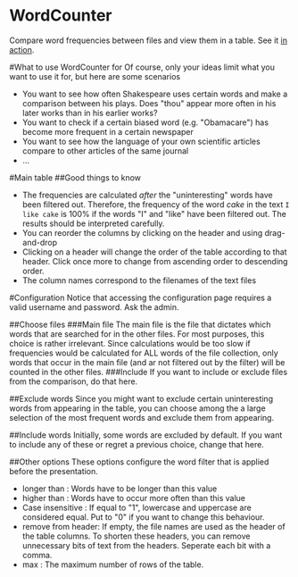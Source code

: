WordCounter
===========
Compare word frequencies between files and view them in a table. See it [in action](http://hehl.se/WordCounter).

#What to use WordCounter for
Of course, only your ideas limit what you want to use it for, but here are some scenarios
* You want to see how often Shakespeare uses certain words and make a comparison between his plays. Does "thou" appear more often in his later works than in his earlier works?
* You want to check if a certain biased word (e.g. "Obamacare") has become more frequent in a certain newspaper
* You want to see how the language of your own scientific articles compare to other articles of the same journal
* ...


#Main table
##Good things to know

* The frequencies are calculated _after_ the "uninteresting" words have been filtered out. Therefore, the frequency of the word _cake_ in the text `I like cake` is 100% if the words "I" and "like" have been filtered out. The results should be interpreted carefully.
* You can reorder the columns by clicking on the header and using drag-and-drop
* Clicking on a header will change the order of the table according to that header. Click once more to change from ascending order to descending order.
* The column names correspond to the filenames of the text files

#Configuration
Notice that accessing the configuration page requires a valid username and password. Ask the admin.

##Choose files
###Main file
The main file is the file that dictates which words that are searched for in the other files. For most purposes, this choice is rather irrelevant.
Since calculations would be too slow if frequencies would be calculated for ALL words of the file collection, only words that occur in the main file (and ar not filtered out by the filter) will be counted in the other files.
###Include
If you want to include or exclude files from the comparison, do that here.

##Exclude words
Since you might want to exclude certain uninteresting words from appearing in the table, you can choose among the a large selection of the most frequent words and exclude them from appearing.

##Include words
Initially, some words are excluded by default. If you want to include any of these or regret a previous choice, change that here.


##Other options
These options configure the word filter that is applied before the presentation. 
* longer than : Words have to be longer than this value
* higher than : Words have to occur more often than this value
* Case insensitive : If equal to "1", lowercase and uppercase are considered equal. Put to "0" if you want to change this behaviour.
* remove from header: If empty, the file names are used as the header of the table columns. To shorten these headers, you can remove unnecessary bits of text from the headers. Seperate each bit with a comma.
* max : The maximum number of rows of the table.

